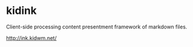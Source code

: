 kidink
======

Client-side processing content presentment framework of markdown files.

http://ink.kidwm.net/
